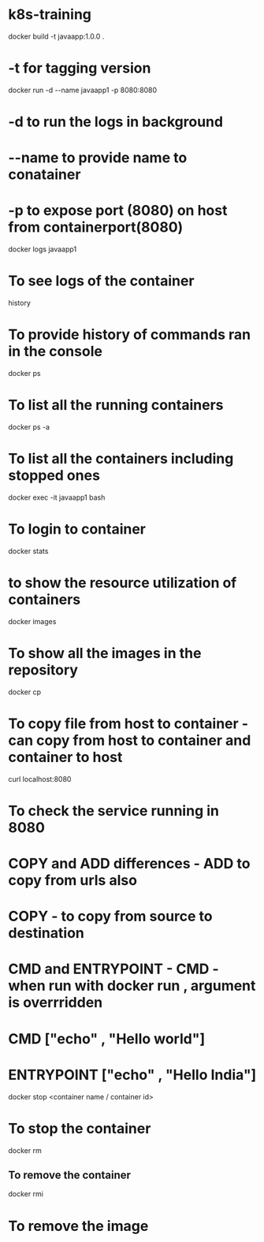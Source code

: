 # k8s-training
docker build -t javaapp:1.0.0 .
#  -t for tagging version 
docker run -d --name javaapp1 -p 8080:8080 
# -d to run the logs in background 
# --name  to provide name to conatainer 
# -p  to expose port (8080) on host from containerport(8080)
docker logs javaapp1
# To see logs of the container 
history 
# To provide history of commands ran in the console 
docker ps 
# To list all the running containers 
docker ps -a 
# To list all the containers including stopped ones 
docker exec -it javaapp1 bash
# To login to container 
docker stats 
# to show the resource utilization of containers 
docker images 
# To show all the images in the repository
docker cp <src>  <Destination>
# To copy file from host to container - can copy from host to container and container to host 
curl localhost:8080 
# To check the service running in 8080
# COPY and ADD differences  - ADD  to copy from urls also 
# COPY  - to copy from source to destination 
# CMD and ENTRYPOINT   - CMD  -  when run with docker run , argument is overrridden  
# CMD ["echo" , "Hello world"]
# ENTRYPOINT ["echo" , "Hello India"]
docker stop <container name / container id>
# To stop the container 
docker rm <container id>
## To remove the container
docker rmi <imageid>
# To remove the image 




